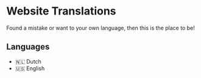 # Website Translations
Found a mistake or want to your own language, then this is the place to be!

## Languages
- 🇳🇱 Dutch
- 🇺🇸 English
